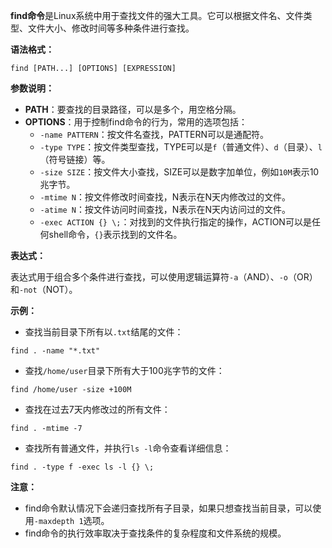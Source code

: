 **find命令**是Linux系统中用于查找文件的强大工具。它可以根据文件名、文件类型、文件大小、修改时间等多种条件进行查找。

**语法格式：**

```
find [PATH...] [OPTIONS] [EXPRESSION]
```

**参数说明：**

- **PATH**：要查找的目录路径，可以是多个，用空格分隔。
- **OPTIONS**：用于控制find命令的行为，常用的选项包括：
    - `-name PATTERN`：按文件名查找，PATTERN可以是通配符。
    - `-type TYPE`：按文件类型查找，TYPE可以是`f`（普通文件）、`d`（目录）、`l`（符号链接）等。
    - `-size SIZE`：按文件大小查找，SIZE可以是数字加单位，例如`10M`表示10兆字节。
    - `-mtime N`：按文件修改时间查找，N表示在N天内修改过的文件。
    - `-atime N`：按文件访问时间查找，N表示在N天内访问过的文件。
    - `-exec ACTION {} \;`：对找到的文件执行指定的操作，ACTION可以是任何shell命令，`{}`表示找到的文件名。

**表达式：**

表达式用于组合多个条件进行查找，可以使用逻辑运算符`-a`（AND）、`-o`（OR）和`-not`（NOT）。

**示例：**

- 查找当前目录下所有以`.txt`结尾的文件：

```
find . -name "*.txt"
```

- 查找`/home/user`目录下所有大于100兆字节的文件：

```
find /home/user -size +100M
```

- 查找在过去7天内修改过的所有文件：

```
find . -mtime -7
```

- 查找所有普通文件，并执行`ls -l`命令查看详细信息：

```
find . -type f -exec ls -l {} \;
```

**注意：**

- find命令默认情况下会递归查找所有子目录，如果只想查找当前目录，可以使用`-maxdepth 1`选项。
- find命令的执行效率取决于查找条件的复杂程度和文件系统的规模。

